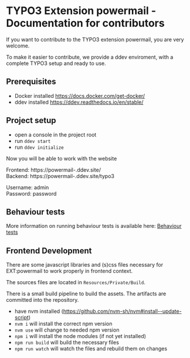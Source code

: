 # TYPO3 Extension powermail - Documentation for contributors

If you want to contribute to the TYPO3 extension powermail, you are very welcome.

To make it easier to contribute, we provide a ddev enviroment, with a complete TYPO3 setup and ready to
use.

## Prerequisites

- Docker installed https://docs.docker.com/get-docker/
- ddev installed https://ddev.readthedocs.io/en/stable/

## Project setup

- open a console in the project root
- run `ddev start`
- run `ddev initialize`

Now you will be able to work with the website

Frontend: https://powermail-<TYPO3-version>.ddev.site/ \
Backend: https://powermail-<TYPO3-version>.ddev.site/typo3

Username: admin \
Password: password

## Behaviour tests

More information on running behaviour tests is available here: [Behaviour tests](../../Tests/Behavior/readme.md)

## Frontend Development

There are some javascript libraries and (s)css files necessary for EXT:powermail to work properly in frontend context.

The sources files are located in `Resources/Private/Build`.

There is a small build pipeline to build the assets. The artifacts are committed into the repository.

* have nvm installed (https://github.com/nvm-sh/nvm#install--update-script)
* `nvm i` will install the correct npm version
* `nvm use` will change to needed npm version
* `npm i` will install the node modules (if not yet installed)
* `npm run build` will build the necessary files
* `npm run watch` will watch the files and rebuild them on changes

